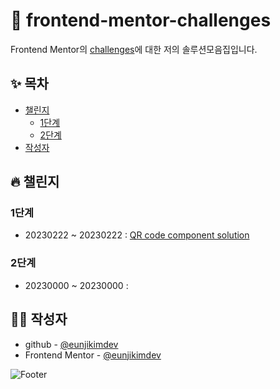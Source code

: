 # 🎯 frontend-mentor-challenges

Frontend Mentor의 [challenges](https://www.frontendmentor.io/challenges)에 대한 저의 솔루션모음집입니다.  


## ✨ 목차

- [챌린지](#챌린지)
  - [1단계](#1단계)
  - [2단계](#2단계)
- [작성자](#작성자)


## :fire: 챌린지

  ### 1단계

- 20230222 ~ 20230222 : [QR code component solution](https://github.com/eunjikimdev/frontend-mentor-challenges/tree/main/qr-code-component) 

### 2단계

- 20230000 ~ 20230000 : 

## 👩‍💻 작성자

- github - [@eunjikimdev](https://github.com/eunjikimdev)
- Frontend Mentor - [@eunjikimdev](https://www.frontendmentor.io/profile/eunjikimdev)

![Footer](https://capsule-render.vercel.app/api?type=waving&color=auto&height=200&section=footer)
